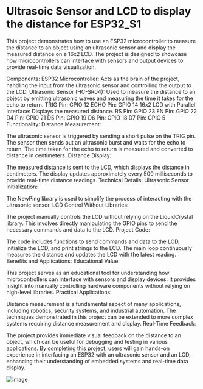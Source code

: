 # Ultrasoic Sensor and LCD to display the distance for ESP32_S1
This project demonstrates how to use an ESP32 microcontroller to measure the distance to an object using an ultrasonic sensor and display the measured distance on a 16x2 LCD. The project is designed to showcase how microcontrollers can interface with sensors and output devices to provide real-time data visualization.

Components:
ESP32 Microcontroller: Acts as the brain of the project, handling the input from the ultrasonic sensor and controlling the output to the LCD.
Ultrasonic Sensor (HC-SR04): Used to measure the distance to an object by emitting ultrasonic waves and measuring the time it takes for the echo to return.
TRIG Pin: GPIO 12
ECHO Pin: GPIO 14
16x2 LCD with Parallel Interface: Displays the measured distance.
RS Pin: GPIO 23
EN Pin: GPIO 22
D4 Pin: GPIO 21
D5 Pin: GPIO 19
D6 Pin: GPIO 18
D7 Pin: GPIO 5
Functionality:
Distance Measurement:

The ultrasonic sensor is triggered by sending a short pulse on the TRIG pin.
The sensor then sends out an ultrasonic burst and waits for the echo to return.
The time taken for the echo to return is measured and converted to distance in centimeters.
Distance Display:

The measured distance is sent to the LCD, which displays the distance in centimeters.
The display updates approximately every 500 milliseconds to provide real-time distance readings.
Technical Details:
Ultrasonic Sensor Initialization:

The NewPing library is used to simplify the process of interacting with the ultrasonic sensor.
LCD Control Without Libraries:

The project manually controls the LCD without relying on the LiquidCrystal library. This involves directly manipulating the GPIO pins to send the necessary commands and data to the LCD.
Project Code:

The code includes functions to send commands and data to the LCD, initialize the LCD, and print strings to the LCD.
The main loop continuously measures the distance and updates the LCD with the latest reading.
Benefits and Applications:
Educational Value:

This project serves as an educational tool for understanding how microcontrollers can interface with sensors and display devices.
It provides insight into manually controlling hardware components without relying on high-level libraries.
Practical Applications:

Distance measurement is a fundamental aspect of many applications, including robotics, security systems, and industrial automation.
The techniques demonstrated in this project can be extended to more complex systems requiring distance measurement and display.
Real-Time Feedback:

The project provides immediate visual feedback on the distance to an object, which can be useful for debugging and testing in various applications.
By completing this project, users will gain hands-on experience in interfacing an ESP32 with an ultrasonic sensor and an LCD, enhancing their understanding of embedded systems and real-time data display.



![image](https://github.com/AFrado/Ultrasoic-Sensor-and-LCD-to-display-the-distance-for-ESP32_S1/assets/174622127/8f089abd-d46f-4061-a40a-660c9d85d57e)
